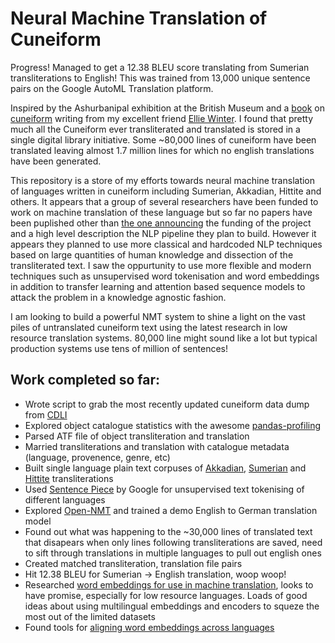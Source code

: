 # Neural Machine Translation of Cuneiform

Progress! Managed to get a 12.38 BLEU score translating from Sumerian transliterations to English! This was trained from 13,000 unique sentence pairs on the Google AutoML Translation platform.

Inspired by the Ashurbanipal exhibition at the British Museum and a [book](https://www.amazon.co.uk/Cuneiform-Irving-Finkel/dp/0714111880) on [cuneiform](https://en.wikipedia.org/wiki/Cuneiform) writing from my excellent friend [Ellie Winter](https://eleanorwinter.com). I found that pretty much all the Cuneiform ever transliterated and translated is stored in a single digital library initiative. Some ~80,000 lines of cuneiform have been translated leaving almost 1.7 million lines for which no english translations have been generated. 

This repository is a store of my efforts towards neural machine translation of languages written in cuneiform including Sumerian, Akkadian, Hittite and others. It appears that a group of several researchers have been funded to work on machine translation of these language but so far no papers have been puplished other than [the one announcing](http://www.aclweb.org/anthology/W17-2202) the funding of the project and a high level description the NLP pipeline they plan to build. However it appears they planned to use more classical and hardcoded NLP techniques based on large quantities of human knowledge and dissection of the transliterated text. I saw the oppurtunity to use more flexible and modern techniques such as unsupervised word tokenisation and word embeddings in addition to transfer learning and attention based sequence models to attack the problem in a knowledge agnostic fashion.

I am looking to build a powerful NMT system to shine a light on the vast piles of untranslated cuneiform text using the latest research in low resource translation systems. 80,000 line might sound like a lot but typical production systems use tens of million of sentences!


## Work completed so far:
* Wrote script to grab the most recently updated cuneiform data dump from [CDLI](https://cdli.ucla.edu/?)
* Explored object catalogue statistics with the awesome [pandas-profiling](https://github.com/pandas-profiling/pandas-profiling)
* Parsed ATF file of object transliteration and translation
* Married transliterations and translation with catalogue metadata (language, provenence, genre, etc)
* Built single language plain text corpuses of [Akkadian](https://en.wikipedia.org/wiki/Akkadian_language), [Sumerian](https://en.wikipedia.org/wiki/Sumerian_language) and [Hittite](https://en.wikipedia.org/wiki/Hittite_language) transliterations
* Used [Sentence Piece](https://github.com/google/sentencepiece) by Google for unsupervised text tokenising of different languages
* Explored [Open-NMT](http://opennmt.net/) and trained a demo English to German translation model
* Found out what was happening to the ~30,000 lines of translated text that disapears when only lines following transliterations are saved, need to sift through translations in multiple languages to pull out english ones
* Created matched transliteration, translation file pairs
* Hit 12.38 BLEU for Sumerian -> English translation, woop woop!
* Researched [word embeddings for use in machine translation](http://www.aclweb.org/anthology/N18-2084), looks to have promise, especially for low resource languages. Loads of good ideas about using multilingual embeddings and encoders to squeze the most out of the limited datasets
* Found tools for [aligning word embeddings across languages](https://github.com/Babylonpartners/fastText_multilingual)

